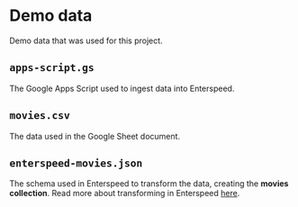 # Demo data

Demo data that was used for this project.

## `apps-script.gs`

The Google Apps Script used to ingest data into Enterspeed.

## `movies.csv`

The data used in the Google Sheet document.

## `enterspeed-movies.json`

The schema used in Enterspeed to transform the data, creating the **movies collection**. Read more about transforming in Enterspeed [here](https://docs.enterspeed.com/transform).
